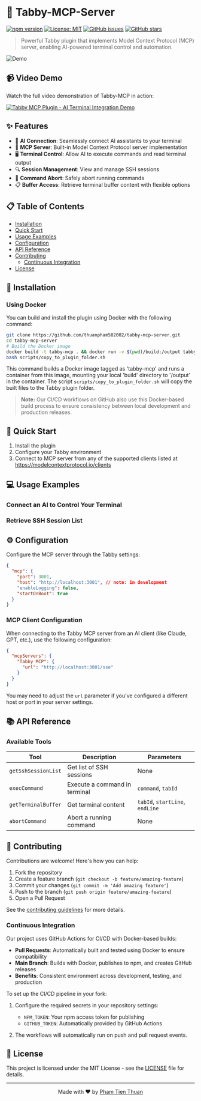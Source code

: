 # 🚀 Tabby-MCP-Server

[![npm version](https://img.shields.io/npm/v/tabby-mcp.svg)](https://www.npmjs.com/package/tabby-mcp)
[![License: MIT](https://img.shields.io/badge/License-MIT-yellow.svg)](https://opensource.org/licenses/MIT)
[![GitHub issues](https://img.shields.io/github/issues/thuanpham582002/tabby-mcp-server.svg)](https://github.com/thuanpham582002/tabby-mcp-server/issues)
[![GitHub stars](https://img.shields.io/github/stars/thuanpham582002/tabby-mcp-server.svg)](https://github.com/thuanpham582002/tabby-mcp-server/stargazers)

> Powerful Tabby plugin that implements Model Context Protocol (MCP) server, enabling AI-powered terminal control and automation.

![Demo](https://raw.githubusercontent.com/thuanpham582002/tabby-mcp-server/main/assets/demo.gif)

## 📹 Video Demo

Watch the full video demonstration of Tabby-MCP in action:

[![Tabby MCP Plugin - AI Terminal Integration Demo](https://img.youtube.com/vi/uFWBGiD4x9c/0.jpg)](https://youtu.be/uFWBGiD4x9c)

## ✨ Features

- 🤖 **AI Connection**: Seamlessly connect AI assistants to your terminal
- 🔌 **MCP Server**: Built-in Model Context Protocol server implementation
- 🖥️ **Terminal Control**: Allow AI to execute commands and read terminal output
- 🔍 **Session Management**: View and manage SSH sessions
- 🚫 **Command Abort**: Safely abort running commands
- 📋 **Buffer Access**: Retrieve terminal buffer content with flexible options

## 📋 Table of Contents

- [Installation](#installation)
- [Quick Start](#quick-start)
- [Usage Examples](#usage-examples)
- [Configuration](#configuration)
- [API Reference](#api-reference)
- [Contributing](#contributing)
  - [Continuous Integration](#continuous-integration)
- [License](#license)

## 🔧 Installation

### Using Docker

You can build and install the plugin using Docker with the following command:

```bash
git clone https://github.com/thuanpham582002/tabby-mcp-server.git
cd tabby-mcp-server
# Build the Docker image
docker build -t tabby-mcp . && docker run -v $(pwd)/build:/output tabby-mcp
bash scripts/copy_to_plugin_folder.sh
```

This command builds a Docker image tagged as 'tabby-mcp' and runs a container from this image, mounting your local 'build' directory to '/output' in the container. The script `scripts/copy_to_plugin_folder.sh` will copy the built files to the Tabby plugin folder.

> **Note:** Our CI/CD workflows on GitHub also use this Docker-based build process to ensure consistency between local development and production releases.

## 🚀 Quick Start

1. Install the plugin
2. Configure your Tabby environment
3. Connect to MCP server from any of the supported clients listed at https://modelcontextprotocol.io/clients

## 💻 Usage Examples

### Connect an AI to Control Your Terminal

### Retrieve SSH Session List

## ⚙️ Configuration

Configure the MCP server through the Tabby settings:

```json
{
  "mcp": {
    "port": 3001,
    "host": "http://localhost:3001", // note: in development
    "enableLogging": false,
    "startOnBoot": true
  }
}
```

### MCP Client Configuration

When connecting to the Tabby MCP server from an AI client (like Claude, GPT, etc.), use the following configuration:

```json
{
  "mcpServers": {
    "Tabby MCP": {
      "url": "http://localhost:3001/sse"
    }
  }
}
```


You may need to adjust the `url` parameter if you've configured a different host or port in your server settings.

## 📚 API Reference

### Available Tools

| Tool | Description | Parameters |
|------|-------------|------------|
| `getSshSessionList` | Get list of SSH sessions | None |
| `execCommand` | Execute a command in terminal | `command`, `tabId` |
| `getTerminalBuffer` | Get terminal content | `tabId`, `startLine`, `endLine` |
| `abortCommand` | Abort a running command | None |

## 🤝 Contributing

Contributions are welcome! Here's how you can help:

1. Fork the repository
2. Create a feature branch (`git checkout -b feature/amazing-feature`)
3. Commit your changes (`git commit -m 'Add amazing feature'`)
4. Push to the branch (`git push origin feature/amazing-feature`)
5. Open a Pull Request

See the [contributing guidelines](CONTRIBUTING.md) for more details.

### Continuous Integration

Our project uses GitHub Actions for CI/CD with Docker-based builds:

- **Pull Requests**: Automatically built and tested using Docker to ensure compatibility
- **Main Branch**: Builds with Docker, publishes to npm, and creates GitHub releases
- **Benefits**: Consistent environment across development, testing, and production

To set up the CI/CD pipeline in your fork:

1. Configure the required secrets in your repository settings:
   - `NPM_TOKEN`: Your npm access token for publishing
   - `GITHUB_TOKEN`: Automatically provided by GitHub Actions

2. The workflows will automatically run on push and pull request events.

## 📝 License

This project is licensed under the MIT License - see the [LICENSE](LICENSE) file for details.

---

<p align="center">
  Made with ❤️ by <a href="https://github.com/thuanpham582002">Pham Tien Thuan</a>
</p>